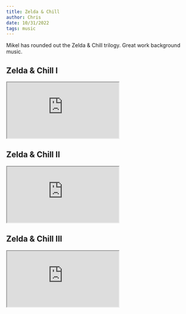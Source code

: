 ```yaml
---
title: Zelda & Chill
author: Chris
date: 10/31/2022
tags: music
---
```


Mikel has rounded out the Zelda & Chill trilogy. Great work background music.

## Zelda & Chill I

<iframe src=https://www.youtube.com/embed/icwbu-9douY></iframe>

## Zelda & Chill II

<iframe src=https://www.youtube.com/embed/b4eH8tQORX8></iframe>

## Zelda & Chill III

<iframe src=https://www.youtube.com/embed/ZaDnHo3LdmA></iframe>
